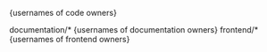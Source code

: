 
{usernames of code owners}

documentation/* {usernames of documentation owners}
frontend/* {usernames of frontend owners}
